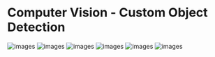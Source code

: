 <h1> Computer Vision - Custom Object Detection </h1>
<img src="result/result1.png" alt="images">
<img src="result/result2.png" alt="images">
<img src="result/result4.png" alt="images">
<img src="result/result5.png" alt="images">
<img src="result/result6.png" alt="images">
<img src="result/result8.png" alt="images">